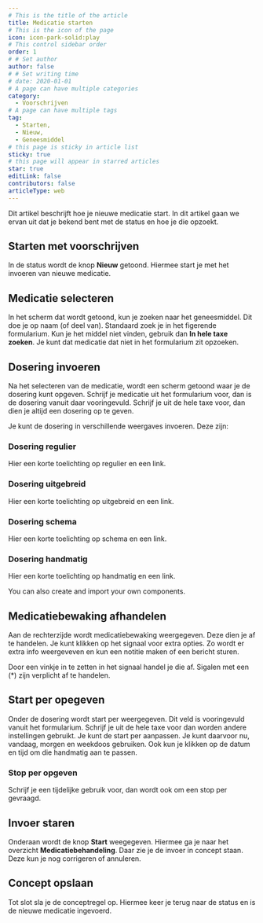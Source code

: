 ```yaml
---
# This is the title of the article
title: Medicatie starten
# This is the icon of the page
icon: icon-park-solid:play
# This control sidebar order
order: 1
# # Set author
author: false
# # Set writing time
# date: 2020-01-01
# A page can have multiple categories
category:
  - Voorschrijven
# A page can have multiple tags
tag:
  - Starten,
  - Nieuw,
  - Geneesmiddel
# this page is sticky in article list
sticky: true
# this page will appear in starred articles
star: true
editLink: false
contributors: false
articleType: web
---
```


Dit artikel beschrijft hoe je nieuwe medicatie start. In dit artikel gaan we ervan uit dat je bekend bent met de status en hoe je die opzoekt.

<!-- more -->

## Starten met voorschrijven

In de status wordt de knop **Nieuw** getoond. Hiermee start je met het invoeren van nieuwe medicatie.

## Medicatie selecteren

In het scherm dat wordt getoond, kun je zoeken naar het geneesmiddel. Dit doe je op naam (of deel van). Standaard zoek je in het figerende formularium. Kun je het middel niet vinden, gebruik dan **In hele taxe zoeken**. Je kunt dat medicatie dat niet in het formularium zit opzoeken.

## Dosering invoeren

Na het selecteren van de medicatie, wordt een scherm getoond waar je de dosering kunt opgeven. Schrijf je medicatie uit het formularium voor, dan is de dosering vanuit daar vooringevuld. Schrijf je uit de hele taxe voor, dan dien je altijd een dosering op te geven.

Je kunt de dosering in verschillende weergaves invoeren. Deze zijn:

### Dosering regulier

Hier een korte toelichting op regulier en een link.

### Dosering uitgebreid

Hier een korte toelichting op uitgebreid en een link.

### Dosering schema

Hier een korte toelichting op schema en een link.

### Dosering handmatig

Hier een korte toelichting op handmatig en een link.

You can also create and import your own components.

## Medicatiebewaking afhandelen

Aan de rechterzijde wordt medicatiebewaking weergegeven. Deze dien je af te handelen. Je kunt klikken op het signaal voor extra opties. Zo wordt er extra info weergeveven en kun een notitie maken of een bericht sturen.

Door een vinkje in te zetten in het signaal handel je die af. Sigalen met een (\*) zijn verplicht af te handelen.

## Start per opegeven

Onder de dosering wordt start per weergegeven. Dit veld is vooringevuld vanuit het formularium. Schrijf je uit de hele taxe voor dan worden andere instellingen gebruikt. Je kunt de start per aanpassen. Je kunt daarvoor nu, vandaag, morgen en weekdoos gebruiken. Ook kun je klikken op de datum en tijd om die handmatig aan te passen.

### Stop per opgeven

Schrijf je een tijdelijke gebruik voor, dan wordt ook om een stop per gevraagd.

## Invoer staren

Onderaan wordt de knop **Start** weegegeven. Hiermee ga je naar het overzicht **Medicatiebehandeling**. Daar zie je de invoer in concept staan. Deze kun je nog corrigeren of annuleren.

## Concept opslaan

Tot slot sla je de conceptregel op. Hiermee keer je terug naar de status en is de nieuwe medicatie ingevoerd.
